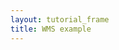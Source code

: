 ```yaml
---
layout: tutorial_frame
title: WMS example
---
```

<script type='text/javascript'>

	const map = L.map('map', {
		center: [-17, -67],
		zoom: 3
	});

	const wmsLayer = L.tileLayer.wms('http://ows.mundialis.de/services/service?', {
		layers: 'TOPO-OSM-WMS'
	}).addTo(map);

</script>